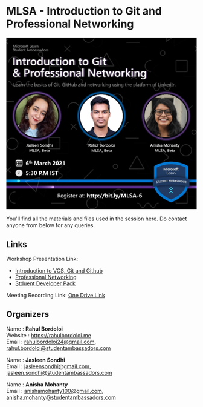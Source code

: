 # MLSA - Introduction to Git and Professional Networking

![Event Leaflet](Poster.jpeg)

You'll find all the materials and files used in the session here. Do contact anyone from below for any queries. 

## Links

Workshop Presentation Link: 
 - [Introduction to VCS, Git and Github](https://github.com/rahulbordoloi/MLSA---Introduction-to-Git-and-Professional-Networking/blob/master/Introduction%20to%20VCS%2C%20Git%20and%20Github.pptx) <br>
 - [Professional Networking](https://github.com/rahulbordoloi/MLSA---Introduction-to-Git-and-Professional-Networking/blob/master/Professional%20Networking.pptx) <br>
 - [Stduent Developer Pack](https://github.com/rahulbordoloi/MLSA---Introduction-to-Git-and-Professional-Networking/blob/master/GitHub%20Student%20Developer%20Pack.pptx) <br>
 
Meeting Recording Link: [One Drive Link](https://stdntpartners.sharepoint.com/sites/Community/Shared%20Documents/Forms/AllItems.aspx?id=%2Fsites%2FCommunity%2FShared%20Documents%2FEvents%2FRecordings%2FIntroduction%20to%20Git%20and%20Professional%20Networking-20210306_172716-Meeting%20Recording%2Emp4&parent=%2Fsites%2FCommunity%2FShared%20Documents%2FEvents%2FRecordings&p=true&originalPath=aHR0cHM6Ly9zdGRudHBhcnRuZXJzLnNoYXJlcG9pbnQuY29tLzp2Oi9zL0NvbW11bml0eS9FZGhrUlpQYnVFSkluOXp2TXdMNERUNEJDVTNBUV9kMWtvVmJyWGtfaWtHbUxBP3J0aW1lPWdIZmRfblhoMkVn) <br>

## Organizers

Name : __Rahul Bordoloi__ <br>
Website : https://rahulbordoloi.me <br>
Email : rahulbordoloi24@gmail.com, rahul.bordoloi@studentambassadors.com <br>

Name : __Jasleen Sondhi__ <br>
Email : jasleensondhi@gmail.com, jasleen.sondhi@studentambassadors.com <br>

Name : __Anisha Mohanty__ <br>
Email : anishamohanty100@gmail.com, anisha.mohanty@studentambassadors.com <br>
